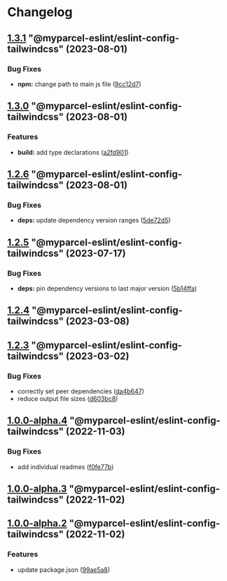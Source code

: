 # Changelog

<!-- MONODEPLOY:BELOW -->

## [1.3.1](https://github/myparcelnl/eslint/compare/@myparcel-eslint/eslint-config-tailwindcss@1.3.0...@myparcel-eslint/eslint-config-tailwindcss@1.3.1) "@myparcel-eslint/eslint-config-tailwindcss" (2023-08-01)


### Bug Fixes

* **npm:** change path to main js file ([9cc12d7](https://github/myparcelnl/eslint/commit/9cc12d729d6267bf438eae98315340f2410514d4))




## [1.3.0](https://github/myparcelnl/eslint/compare/@myparcel-eslint/eslint-config-tailwindcss@1.2.6...@myparcel-eslint/eslint-config-tailwindcss@1.3.0) "@myparcel-eslint/eslint-config-tailwindcss" (2023-08-01)


### Features

* **build:** add type declarations ([a2fd901](https://github/myparcelnl/eslint/commit/a2fd901740f9ee4a536f7672ebf0f46441512697))




## [1.2.6](https://github/myparcelnl/eslint/compare/@myparcel-eslint/eslint-config-tailwindcss@1.2.5...@myparcel-eslint/eslint-config-tailwindcss@1.2.6) "@myparcel-eslint/eslint-config-tailwindcss" (2023-08-01)


### Bug Fixes

* **deps:** update dependency version ranges ([5de72d5](https://github/myparcelnl/eslint/commit/5de72d5238ff39c4b010926c159bcaeb4b8ccf53))




## [1.2.5](https://github/myparcelnl/eslint/compare/@myparcel-eslint/eslint-config-tailwindcss@1.2.4...@myparcel-eslint/eslint-config-tailwindcss@1.2.5) "@myparcel-eslint/eslint-config-tailwindcss" (2023-07-17)


### Bug Fixes

* **deps:** pin dependency versions to last major version ([5b14ffa](https://github/myparcelnl/eslint/commit/5b14ffa38c220bd614d46bfe61845c40e638255c))




## [1.2.4](https://github/myparcelnl/eslint/compare/@myparcel-eslint/eslint-config-tailwindcss@1.2.3...@myparcel-eslint/eslint-config-tailwindcss@1.2.4) "@myparcel-eslint/eslint-config-tailwindcss" (2023-03-08)




## [1.2.3](https://github/myparcelnl/eslint/compare/@myparcel-eslint/eslint-config-tailwindcss@1.2.2...@myparcel-eslint/eslint-config-tailwindcss@1.2.3) "@myparcel-eslint/eslint-config-tailwindcss" (2023-03-02)


### Bug Fixes

* correctly set peer dependencies ([da4b647](https://github/myparcelnl/eslint/commit/da4b6474c8f3b996ecfb3fe571c46e4c97eb0104))
* reduce output file sizes ([d603bc8](https://github/myparcelnl/eslint/commit/d603bc80a73f0911e6734fcbf2049bf110704821))




## [1.0.0-alpha.4](https://github/myparcelnl/eslint/compare/@myparcel-eslint/eslint-config-tailwindcss@1.0.0-alpha.3...@myparcel-eslint/eslint-config-tailwindcss@1.0.0-alpha.4) "@myparcel-eslint/eslint-config-tailwindcss" (2022-11-03)


### Bug Fixes

* add individual readmes ([f0fe77b](https://github/myparcelnl/eslint/commit/f0fe77bd13668afdc7472d474aa967771945ae99))




## [1.0.0-alpha.3](https://github/myparcelnl/eslint/compare/@myparcel-eslint/eslint-config-tailwindcss@1.0.0-alpha.2...@myparcel-eslint/eslint-config-tailwindcss@1.0.0-alpha.3) "@myparcel-eslint/eslint-config-tailwindcss" (2022-11-02)




## [1.0.0-alpha.2](https://github/myparcelnl/eslint/compare/@myparcel-eslint/eslint-config-tailwindcss@1.0.0-alpha.0...@myparcel-eslint/eslint-config-tailwindcss@1.0.0-alpha.2) "@myparcel-eslint/eslint-config-tailwindcss" (2022-11-02)


### Features

* update package.json ([99ae5a8](https://github/myparcelnl/eslint/commit/99ae5a866389101f92e0b7ea077306d9dabb44e4))



